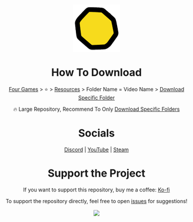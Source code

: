 <p align="center"><img align="center" src="https://github.com/FourGames/FourGames/blob/main/icon.png"/></p>
<h1 align="center">
  How To Download
</h1>
<p align="center">
  <a href="https://github.com/FourGames/FourGames">Four Games</a> > ⭐ > 
  <a href="https://github.com/FourGames/FourGames/tree/main/Resources">Resources</a> > Folder Name = Video Name > 
  <a href="https://download-directory.github.io/">Download Specific Folder</a>
</p>
<p align="center">
  🔥 Large Repository, Recommend To Only <a href="https://download-directory.github.io/">Download Specific Folders</a>
</p>

<h1 align="center">
  Socials
</h1>
<p align="center">
  <a href="https://discord.com/invite/bQTPTc5Qrt">Discord</a> | 
  <a href="https://www.youtube.com/@FourGamesDev?sub_confirmation=1">YouTube</a> |
  <a href="https://store.steampowered.com/curator/45447831">Steam</a>
</p>

<h1 align="center">
  Support the Project
</h1>
<p align="center">
  If you want to support this repository, buy me a coffee:
  <a href="https://ko-fi.com/fourgames">Ko-fi</a>
</p>
<p align="center">
  To support the repository directly, feel free to open <a href="https://github.com/FourGames/FourGames/issues">issues</a> for suggestions!
</p>
<p align="center"><img align="center" width="128" src="https://github.com/tailsc/tailsc/assets/102230735/7e24c93a-31fc-4dec-9b61-1b15489514c6"/></p>
